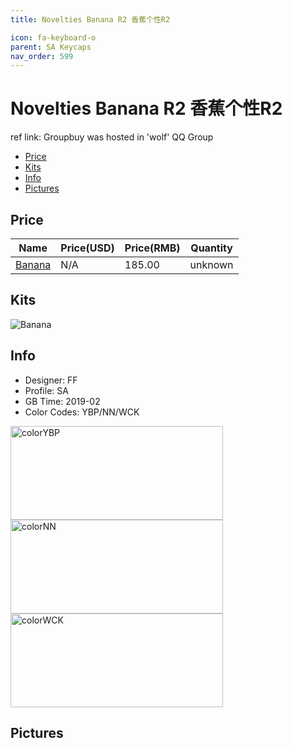```yaml
---
title: Novelties Banana R2 香蕉个性R2

icon: fa-keyboard-o
parent: SA Keycaps
nav_order: 599
---
```


# Novelties Banana R2 香蕉个性R2

ref link: Groupbuy was hosted in 'wolf' QQ Group  

* [Price](#price)
* [Kits](#kits)
* [Info](#info)
* [Pictures](#pictures)

## Price

| Name          | Price(USD)    | Price(RMB)  | Quantity |
| ------------- | ------------- | ----------- | -------- |
|[Banana](#banana)|N/A|185.00|unknown|

## Kits
<img src="{{ 'assets/images/sa-keycaps/noveltiesbananar2/kits_pics/banana.jpeg' | relative_url }}" alt="Banana" class="image featured">

## Info
* Designer: FF
* Profile: SA 
* GB Time: 2019-02
* Color Codes: YBP/NN/WCK   
<img src="{{ 'assets/images/sa-keycaps/SP_ColorCodes/abs/SP_Abs_ColorCodes_YBP.png' | relative_url }}" alt="colorYBP" height="150" width="340">
<img src="{{ 'assets/images/sa-keycaps/SP_ColorCodes/abs/SP_Abs_ColorCodes_NN.png' | relative_url }}" alt="colorNN" height="150" width="340">
<img src="{{ 'assets/images/sa-keycaps/SP_ColorCodes/abs/SP_Abs_ColorCodes_WCK.png' | relative_url }}" alt="colorWCK" height="150" width="340">

## Pictures
